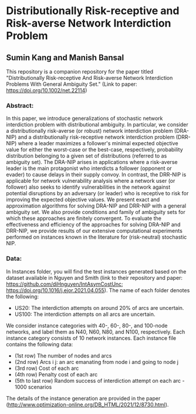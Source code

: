 # Distributionally Risk-receptive and Risk-averse Network Interdiction Problem

## Sumin Kang and Manish Bansal

This repository is a companion repository for the paper titled "Distributionally Risk-receptive And Risk-averse Network Interdiction Problems With General Ambiguity Set." (Link to paper: https://doi.org/10.1002/net.22114)

### Abstract: 

In this paper, we introduce generalizations of stochastic network interdiction problem with distributional ambiguity. In particular, we consider a distributionally risk-averse (or robust) network interdiction problem (DRA-NIP) and a distributionally risk-receptive network interdiction problem (DRR-NIP) where a leader maximizes a follower's minimal expected objective value for either the worst-case or the best-case, respectively, probability distribution belonging to a given set of distributions (referred to as ambiguity set). The DRA-NIP arises in applications where a risk-averse leader is the main protagonist who interdicts a follower (opponent or evader) to cause delays in their supply convoy. In contrast, the DRR-NIP is applicable for network vulnerability analysis where a network user (or follower) also seeks to identify vulnerabilities in the network against potential disruptions by an adversary (or leader) who is receptive to risk for improving the expected objective values. We present exact and approximation algorithms for solving DRA-NIP and DRR-NIP with a general ambiguity set. We also provide conditions and family of ambiguity sets for which these approaches are finitely convergent. To evaluate the effectiveness and efficiency of the approaches for solving DRA-NIP and DRR-NIP, we provide results of our extensive computational experiments performed on instances known in the literature for (risk-neutral) stochastic NIP.

### Data:

In Instances folder, you will find the test instances generated based on the dataset available in Nguyen and Smith (link to their repository and paper: https://github.com/diHnguyen/IntAsymCostUnc; https://doi.org/10.1016/j.ejor.2021.04.055). The name of each folder denotes the following:

- US20: The interdiction attempts on around 20% of arcs are uncertain.
- US100: The interdiction attempts on all arcs are uncertain.

We consider instance categories with 40-, 60-, 80-, and 100-node networks, and label them as N40, N60, N80, and N100, respectively. Each instance category consists of 10 network instances. Each instance file contains the following data:

- (1st row) The number of nodes and arcs
- (2nd row) Arcs i j: an arc emanating from node i and going to node j
- (3rd row) Cost of each arc
- (4th row) Penalty cost of each arc
- (5th to last row) Random success of interdiction attempt on each arc - 1000 scenarios

The details of the instance generation are provided in the paper (http://www.optimization-online.org/DB_HTML/2021/12/8730.html).
